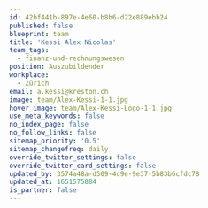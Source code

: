 ```yaml
---
id: 42bf441b-897e-4e60-b8b6-d22e889ebb24
published: false
blueprint: team
title: 'Kessi Alex Nicolas'
team_tags:
  - finanz-und-rechnungswesen
position: Auszubildender
workplace:
  - Zürich
email: a.kessi@kreston.ch
image: team/Alex-Kessi-1-1.jpg
hover_image: team/Alex-Kessi-Logo-1-1.jpg
use_meta_keywords: false
no_index_page: false
no_follow_links: false
sitemap_priority: '0.5'
sitemap_changefreq: daily
override_twitter_settings: false
override_twitter_card_settings: false
updated_by: 3574a48a-d509-4c9e-9e37-5b83b6cfdc78
updated_at: 1651575884
is_partner: false
---
```

